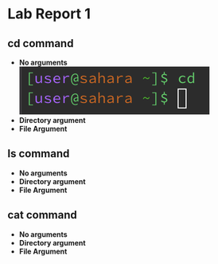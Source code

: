 # Lab Report 1

## cd command
* __No arguments__
  ![Image](cd-no-args.png)
* __Directory argument__
* __File Argument__

## ls command
* __No arguments__
* __Directory argument__
* __File Argument__

## cat command
* __No arguments__
* __Directory argument__
* __File Argument__
